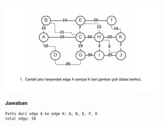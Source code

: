 <div align="center">
    <img src="https://github.com/Anraaa/StrukturData/blob/main/Tugas/Pertemuan12/soal1.png" alt="Soal 1">
</div>

### Jawaban

```
Paths dari edge A ke edge K: A, B, E, F, K
total edge: 59
```